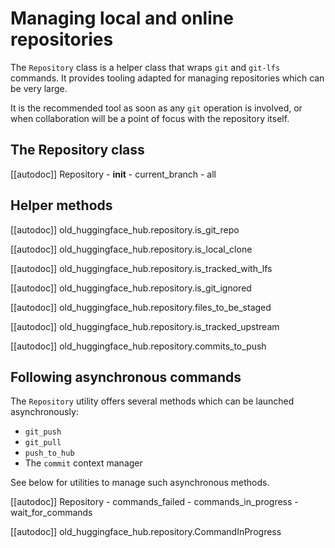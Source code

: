 <!--⚠️ Note that this file is in Markdown but contain specific syntax for our doc-builder (similar to MDX) that may not be
rendered properly in your Markdown viewer.
-->

# Managing local and online repositories

The `Repository` class is a helper class that wraps `git` and `git-lfs` commands. It provides tooling adapted
for managing repositories which can be very large.

It is the recommended tool as soon as any `git` operation is involved, or when collaboration will be a point
of focus with the repository itself.

## The Repository class

[[autodoc]] Repository
    - __init__
    - current_branch
    - all

## Helper methods

[[autodoc]] old_huggingface_hub.repository.is_git_repo

[[autodoc]] old_huggingface_hub.repository.is_local_clone

[[autodoc]] old_huggingface_hub.repository.is_tracked_with_lfs

[[autodoc]] old_huggingface_hub.repository.is_git_ignored

[[autodoc]] old_huggingface_hub.repository.files_to_be_staged

[[autodoc]] old_huggingface_hub.repository.is_tracked_upstream

[[autodoc]] old_huggingface_hub.repository.commits_to_push

## Following asynchronous commands

The `Repository` utility offers several methods which can be launched asynchronously:
- `git_push`
- `git_pull`
- `push_to_hub`
- The `commit` context manager

See below for utilities to manage such asynchronous methods.

[[autodoc]] Repository
    - commands_failed
    - commands_in_progress
    - wait_for_commands

[[autodoc]] old_huggingface_hub.repository.CommandInProgress
